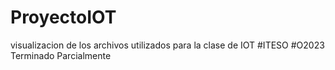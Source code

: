 # ProyectoIOT

visualizacion de los archivos utilizados para la clase de IOT #ITESO #O2023
Terminado Parcialmente

